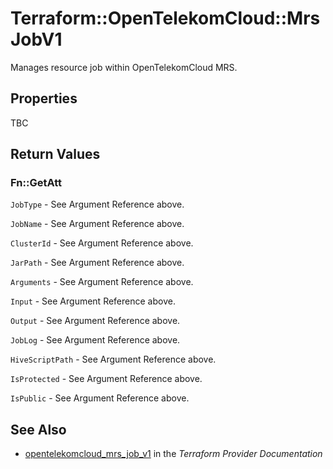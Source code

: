 # Terraform::OpenTelekomCloud::MrsJobV1

Manages resource job within OpenTelekomCloud MRS.

## Properties

TBC

## Return Values

### Fn::GetAtt

`JobType` - See Argument Reference above.

`JobName` - See Argument Reference above.

`ClusterId` - See Argument Reference above.

`JarPath` - See Argument Reference above.

`Arguments` - See Argument Reference above.

`Input` - See Argument Reference above.

`Output` - See Argument Reference above.

`JobLog` - See Argument Reference above.

`HiveScriptPath` - See Argument Reference above.

`IsProtected` - See Argument Reference above.

`IsPublic` - See Argument Reference above.

## See Also

* [opentelekomcloud_mrs_job_v1](https://www.terraform.io/docs/providers/opentelekomcloud/r/mrs_job_v1.html) in the _Terraform Provider Documentation_